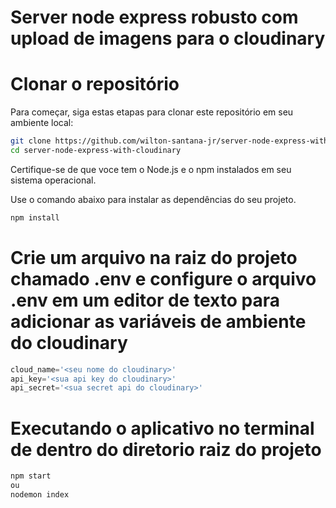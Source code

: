 # Server node express robusto com upload de imagens para o cloudinary

# Clonar o repositório

Para começar, siga estas etapas para clonar este repositório em seu ambiente local:

```bash
git clone https://github.com/wilton-santana-jr/server-node-express-with-cloudinary
cd server-node-express-with-cloudinary
```

Certifique-se de que voce tem o Node.js e o npm instalados em seu sistema operacional.

Use o comando abaixo para instalar as dependências do seu projeto.

```bash
npm install
```

# Crie um arquivo na raiz do projeto chamado .env e configure o arquivo .env em um editor de texto para adicionar as variáveis de ambiente do cloudinary

```python
cloud_name='<seu nome do cloudinary>'
api_key='<sua api key do cloudinary>'
api_secret='<sua secret api do cloudinary>'
```
# Executando o aplicativo no terminal de dentro do diretorio raiz do projeto

```bash
npm start
ou
nodemon index
```
